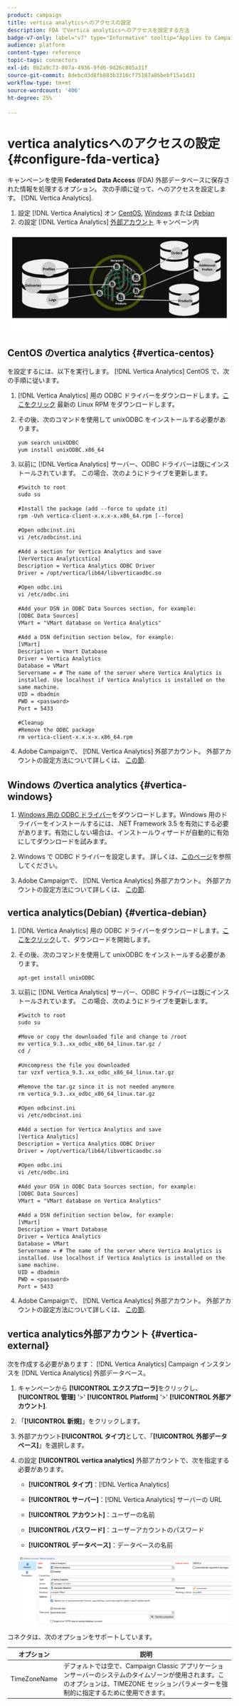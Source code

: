 ```yaml
---
product: campaign
title: vertica analyticsへのアクセスの設定
description: FDA でVertica analyticsへのアクセスを設定する方法
badge-v7-only: label="v7" type="Informative" tooltip="Applies to Campaign Classic v7 only"
audience: platform
content-type: reference
topic-tags: connectors
exl-id: 8b2a9c73-807a-4936-9fd6-9d26c805a31f
source-git-commit: 8debcd3d8fb883b3316cf75187a86bebf15a1d31
workflow-type: tm+mt
source-wordcount: '406'
ht-degree: 25%

---
```


# vertica analyticsへのアクセスの設定 {#configure-fda-vertica}



キャンペーンを使用 **Federated Data Access** (FDA) 外部データベースに保存された情報を処理するオプション。 次の手順に従って、へのアクセスを設定します。 [!DNL Vertica Analytics].

1. 設定 [!DNL Vertica Analytics] オン [CentOS](#vertica-centos), [Windows](#vertica-windows) または [Debian](#vertica-debian)
1. の設定 [!DNL Vertica Analytics] [外部アカウント](#vertica-external) キャンペーン内

![](assets/snowflake_3.png)

## CentOS のvertica analytics {#vertica-centos}

を設定するには、以下を実行します。 [!DNL Vertica Analytics] CentOS で、次の手順に従います。

1. [!DNL Vertica Analytics] 用の ODBC ドライバーをダウンロードします。[ここをクリック](https://www.vertica.com/download/vertica/client-drivers/) 最新の Linux RPM をダウンロードします。

1. その後、次のコマンドを使用して unixODBC をインストールする必要があります。

   ```
   yum search unixODBC
   yum install unixODBC.x86_64
   ```

1. 以前に [!DNL Vertica Analytics] サーバー、ODBC ドライバーは既にインストールされています。 この場合、次のようにドライブを更新します。

   ```
   #Switch to root
   sudo su
   
   #Install the package (add --force to update it)
   rpm -Uvh vertica-client-x.x.x-x.x86_64.rpm [--force]
   
   #Open odbcinst.ini
   vi /etc/odbcinst.ini
   
   #Add a section for Vertica Analytics and save
   [VerVertica Analyticstica]
   Description = Vertica Analytics ODBC Driver
   Driver = /opt/vertica/lib64/libverticaodbc.so
   
   #Open odbc.ini
   vi /etc/odbc.ini
   
   #Add your DSN in ODBC Data Sources section, for example:
   [ODBC Data Sources]
   VMart = "VMart database on Vertica Analytics"
   
   #Add a DSN definition section below, for example:
   [VMart]
   Description = Vmart Database
   Driver = Vertica Analytics
   Database = VMart
   Servername = # The name of the server where Vertica Analytics is installed. Use localhost if Vertica Analytics is installed on the same machine.
   UID = dbadmin
   PWD = <password>
   Port = 5433
   
   #Cleanup
   #Remove the ODBC package
   rm vertica-client-x.x.x-x.x86_64.rpm
   ```

1. Adobe Campaignで、 [!DNL Vertica Analytics] 外部アカウント。 外部アカウントの設定方法について詳しくは、 [この節](#vertica-external).

## Windows のvertica analytics {#vertica-windows}

1. [Windows 用の ODBC ドライバー](https://www.vertica.com/download/vertica/client-drivers/)をダウンロードします。Windows 用のドライバーをインストールするには、.NET Framework 3.5 を有効にする必要があります。有効にしない場合は、インストールウィザードが自動的に有効にしてダウンロードを試みます。

1. Windows で ODBC ドライバーを設定します。 詳しくは、[このページ](https://www.vertica.com/docs/9.2.x/HTML/Content/Authoring/ConnectingToVertica/ClientODBC/SettingUpADSN.htm)を参照してください。

1. Adobe Campaignで、 [!DNL Vertica Analytics] 外部アカウント。 外部アカウントの設定方法について詳しくは、 [この節](#vertical-external).

## vertica analytics(Debian) {#vertica-debian}

1. [!DNL Vertica Analytics] 用の ODBC ドライバーをダウンロードします。[ここをクリック](https://sfc-repo.snowflakecomputing.com/odbc/linux/latest/index.html)して、ダウンロードを開始します。

1. その後、次のコマンドを使用して unixODBC をインストールする必要があります。

   ```
   apt-get install unixODBC
   ```

1. 以前に [!DNL Vertica Analytics] サーバー、ODBC ドライバーは既にインストールされています。 この場合、次のようにドライブを更新します。

   ```
   #Switch to root
   sudo su
   
   #Move or copy the downloaded file and change to /root
   mv vertica_9.3..xx_odbc_x86_64_linux.tar.gz /
   cd /
   
   #Uncompress the file you downloaded
   tar vzxf vertica_9.3..xx_odbc_x86_64_linux.tar.gz
   
   #Remove the tar.gz since it is not needed anymore
   rm vertica_9.3..xx_odbc_x86_64_linux.tar.gz
   
   #Open odbcinst.ini
   vi /etc/odbcinst.ini
   
   #Add a section for Vertica Analytics and save
   [Vertica Analytics]
   Description = Vertica Analytics ODBC Driver
   Driver = /opt/vertica/lib64/libverticaodbc.so
   
   #Open odbc.ini
   vi /etc/odbc.ini
   
   #Add your DSN in ODBC Data Sources section, for example:
   [ODBC Data Sources]
   VMart = "VMart database on Vertica Analytics"
   
   #Add a DSN definition section below, for example:
   [VMart]
   Description = Vmart Database
   Driver = Vertica Analytics
   Database = VMart
   Servername = # The name of the server where Vertica Analytics is installed. Use localhost if Vertica Analytics is installed on the same machine.
   UID = dbadmin
   PWD = <password>
   Port = 5433
   ```

1. Adobe Campaignで、 [!DNL Vertica Analytics] 外部アカウント。 外部アカウントの設定方法について詳しくは、 [この節](#vertica-external).

## vertica analytics外部アカウント {#vertica-external}

次を作成する必要があります： [!DNL Vertica Analytics] Campaign インスタンスを [!DNL Vertica Analytics] 外部データベース。

1. キャンペーンから **[!UICONTROL エクスプローラ]**&#x200B;をクリックし、 **[!UICONTROL 管理]** &#39;>&#39; **[!UICONTROL Platform]** &#39;>&#39; **[!UICONTROL 外部アカウント]**.

1. 「**[!UICONTROL 新規]**」をクリックします。

1. 外部アカウント&#x200B;**[!UICONTROL タイプ]**&#x200B;として、「**[!UICONTROL 外部データベース]**」を選択します。

1. の設定 **[!UICONTROL vertica analytics]** 外部アカウントで、次を指定する必要があります。

   * **[!UICONTROL タイプ]**：[!DNL Vertica Analytics]

   * **[!UICONTROL サーバー]**：[!DNL Vertica Analytics] サーバーの URL

   * **[!UICONTROL アカウント]**：ユーザーの名前

   * **[!UICONTROL パスワード]**：ユーザーアカウントのパスワード

   * **[!UICONTROL データベース]**：データベースの名前

   ![](assets/vertica.png)

コネクタは、次のオプションをサポートしています。

| オプション | 説明 |
|---|---|
| TimeZoneName | デフォルトでは空で、Campaign Classic アプリケーションサーバーのシステムのタイムゾーンが使用されます。このオプションは、TIMEZONE セッションパラメーターを強制的に指定するために使用できます。 |

